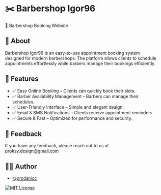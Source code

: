 # ✂️ Barbershop Igor96 
🚀 Barbershop Booking Website

## 📌 About
Barbershop Igor96 is an easy-to-use appointment booking system designed for modern barbershops. The platform allows clients to schedule appointments effortlessly while barbers manage their bookings efficiently.

## 🎯 Features
- ✅ Easy Online Booking – Clients can quickly book their slots.
- ✅ Barber Availability Management – Barbers can manage their schedules.
- ✅ User-Friendly Interface – Simple and elegant design.
- ✅ Email & SMS Notifications – Clients receive appointment reminders.
- ✅ Secure & Fast – Optimized for performance and security.

## 📢 Feedback

If you have any feedback, please reach out to us at proksy.design@gmail.com


## 👨‍💻 Author

- [@prodanicc](https://www.instagram.com/prodanicc)


[![MIT License](https://img.shields.io/badge/License-MIT-green.svg)](https://choosealicense.com/licenses/mit/)
